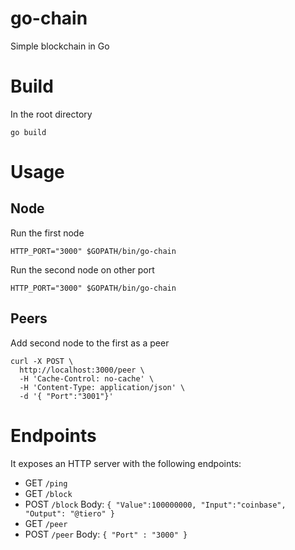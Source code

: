 # go-chain
Simple blockchain in Go

# Build

In the root directory

```
go build
```

# Usage

## Node

Run the first node

```
HTTP_PORT="3000" $GOPATH/bin/go-chain
```

Run the second node on other port

```
HTTP_PORT="3000" $GOPATH/bin/go-chain
```

## Peers

Add second node to the first as a peer

```
curl -X POST \
  http://localhost:3000/peer \
  -H 'Cache-Control: no-cache' \
  -H 'Content-Type: application/json' \
  -d '{ "Port":"3001"}'
```


# Endpoints

It exposes an HTTP server with the following endpoints:

* GET   `/ping`
* GET   `/block`
* POST  `/block`  Body: `{ "Value":100000000, "Input":"coinbase", "Output": "@tiero" }`
* GET   `/peer` 
* POST  `/peer` Body: `{ "Port" : "3000" }`









